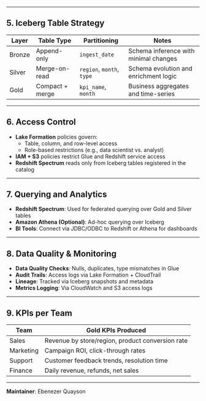 
---

## 5. Iceberg Table Strategy

| Layer   | Table Type     | Partitioning               | Notes                                  |
|---------|----------------|----------------------------|----------------------------------------|
| Bronze  | Append-only     | `ingest_date`              | Schema inference with minimal changes  |
| Silver  | Merge-on-read   | `region`, `month`, `type`  | Schema evolution and enrichment logic  |
| Gold    | Compact + merge | `kpi_name`, `month`        | Business aggregates and time-series    |

---

## 6. Access Control

- **Lake Formation** policies govern:
  - Table, column, and row-level access
  - Role-based restrictions (e.g., data scientist vs. analyst)
- **IAM + S3** policies restrict Glue and Redshift service access
- **Redshift Spectrum** reads only from Iceberg tables registered in the catalog

---

## 7. Querying and Analytics

- **Redshift Spectrum**: Used for federated querying over Gold and Silver tables
- **Amazon Athena (Optional)**: Ad-hoc querying over Iceberg
- **BI Tools**: Connect via JDBC/ODBC to Redshift or Athena for dashboards

---

## 8. Data Quality & Monitoring

- **Data Quality Checks**: Nulls, duplicates, type mismatches in Glue
- **Audit Trails**: Access logs via Lake Formation + CloudTrail
- **Lineage**: Tracked via Iceberg snapshots and metadata
- **Metrics Logging**: Via CloudWatch and S3 access logs

---

## 9. KPIs per Team

| Team       | Gold KPIs Produced                              |
|------------|--------------------------------------------------|
| Sales      | Revenue by store/region, product conversion rate |
| Marketing  | Campaign ROI, click-through rates                |
| Support    | Customer feedback trends, resolution time        |
| Finance    | Daily revenue, refunds, net sales                |

---

**Maintainer**: Ebenezer Quayson
